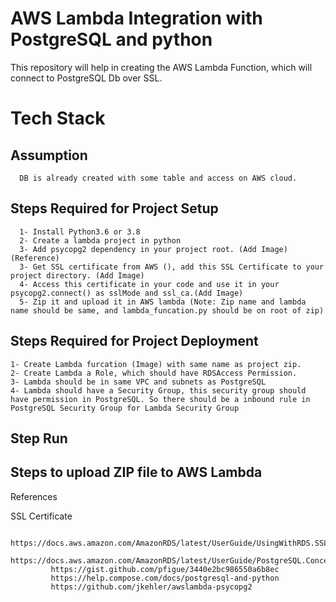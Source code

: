 # AWS Lambda Integration with PostgreSQL and python

This repository will help in creating the AWS Lambda Function, which will connect to PostgreSQL Db over SSL.

# Tech Stack 


## Assumption
      DB is already created with some table and access on AWS cloud. 
      
## Steps Required for Project Setup
      1- Install Python3.6 or 3.8
      2- Create a lambda project in python
      3- Add psycopg2 dependency in your project root. (Add Image) (Reference)
      3- Get SSL certificate from AWS (), add this SSL Certificate to your project directory. (Add Image)
      4- Access this certificate in your code and use it in your psycopg2.connect() as sslMode and ssl_ca.(Add Image)
      5- Zip it and upload it in AWS lambda (Note: Zip name and lambda name should be same, and lambda_funcation.py should be on root of zip)

## Steps Required for Project Deployment
    1- Create Lambda furcation (Image) with same name as project zip.
    2- Create Lambda a Role, which should have RDSAccess Permission. 
    3- Lambda should be in same VPC and subnets as PostgreSQL
    4- Lambda should have a Security Group, this security group should have permission in PostgreSQL. So there should be a inbound rule in PostgreSQL Security Group for Lambda Security Group 
    
 ## Step Run 
 
 ## Steps to upload ZIP file to AWS Lambda
 
 
 References 
 
 SSL Certificate 
             
             https://docs.aws.amazon.com/AmazonRDS/latest/UserGuide/UsingWithRDS.SSL.html
             https://docs.aws.amazon.com/AmazonRDS/latest/UserGuide/PostgreSQL.Concepts.General.SSL.html#PostgreSQL.Concepts.General.SSL.Connecting
             https://gist.github.com/pfigue/3440e2bc986550a6b8ec
             https://help.compose.com/docs/postgresql-and-python
             https://github.com/jkehler/awslambda-psycopg2
 




